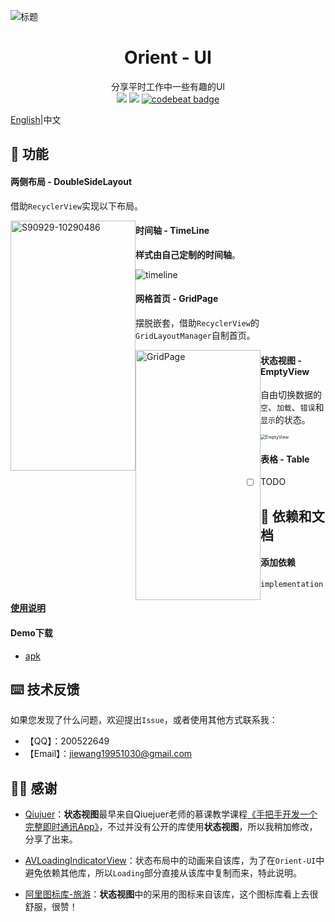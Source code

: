 ![标题](https://github.com/mCyp/Orient-Ui/blob/master/picture/cover.png)

<h1 align="center">Orient - UI</h1>
<div align="center">
  分享平时工作中一些有趣的UI</br>
<img src = "https://api.bintray.com/packages/jiewang19951030/Maven/Orient-Ui/images/download.svg"/> <img src="https://img.shields.io/badge/license-Apache2.0-green.svg" style="" /> <a href="https://codebeat.co/projects/github-com-mcyp-orient-ui-master"><img alt="codebeat badge" src="https://codebeat.co/badges/33618fe7-81fe-4d7f-ac59-054a8c62a556" /></a>



</div>

[English](https://github.com/mCyp/Orient-Ui/blob/master/README.md)|中文

## 💫 功能

#### 两侧布局 - DoubleSideLayout

借助`RecyclerView`实现以下布局。

<img width="200" height="400" src="https://github.com/mCyp/Orient-Ui/blob/master/picture/%E4%B8%A4%E4%BE%A7%E5%B8%83%E5%B1%80.png" alt="S90929-10290486"  style="float:left;" />

#### 时间轴 - TimeLine

**样式由自己定制的时间轴**。

![timeline](https://github.com/mCyp/Orient-Ui/blob/master/picture/Timeline.png)

#### 网格首页 - GridPage

摆脱嵌套，借助`RecyclerView`的`GridLayoutManager`自制首页。

<img width="200" height="400" src="https://github.com/mCyp/Orient-Ui/blob/master/picture/GridPage.png" alt="GridPage" style="float:left;" />

#### 状态视图 - EmptyView

自由切换数据的`空`、`加载`、`错误`和`显示`的状态。

<img src="https://github.com/mCyp/Orient-Ui/blob/master/picture/EmptyView.png" alt="EmptyView" style="zoom:50%;" />

#### 表格 - Table

- [ ] TODO 

## 📖 依赖和文档

####  添加依赖

```groovy
implementation 'com.orient:Orient-Ui:1.0.0'
```

#### [使用说明](https://github.com/mCyp/Orient-Ui/blob/master/doc/Document.md)

####  Demo下载

- [apk](https://github.com/mCyp/Orient-Ui/blob/master/apk/orient-ui.apk?raw=true)

## ⌨️ 技术反馈

如果您发现了什么问题，欢迎提出`Issue`，或者使用其他方式联系我：

- 【QQ】：200522649
- 【Email】：jiewang19951030@gmail.com

## 🦸‍♂️ 感谢

- [Qiujuer](https://github.com/qiujuer)：**状态视图**最早来自Qiuejuer老师的慕课教学课程[《手把手开发一个完整即时通讯App》](https://coding.imooc.com/learn/list/100.html)，不过并没有公开的库使用**状态视图**，所以我稍加修改，分享了出来。

- [AVLoadingIndicatorView](https://github.com/81813780/AVLoadingIndicatorView)：状态布局中的动画来自该库，为了在`Orient-UI`中避免依赖其他库，所以`Loading`部分直接从该库中复制而来，特此说明。
- [阿里图标库-旅游](https://www.iconfont.cn/collections/detail?cid=18705)：**状态视图**中的采用的图标来自该库，这个图标库看上去很舒服，很赞！